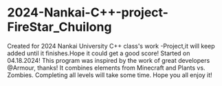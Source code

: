 # 2024-Nankai-C++-project-FireStar_Chuilong
Created for 2024 Nankai University C++ class's work -Project,it will keep added until it finishes.Hope it could get a good score! Started on 04.18.2024!
This program was inspired by the work of great developers @Armour, thanks! It combines elements from Minecraft and Plants vs. Zombies. Completing all levels will take some time. Hope you all enjoy it!
